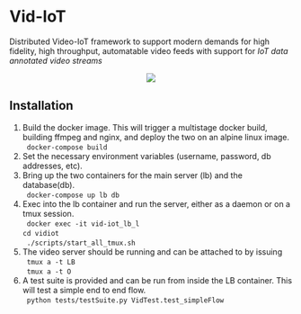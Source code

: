 # Vid-IoT
Distributed Video-IoT framework to support modern demands for high fidelity, high throughput, automatable video feeds with support for *IoT data annotated video streams*

<p align="center">
<img src="https://github.com/rbccps-iisc/Vid-IoT/blob/master/docs/vidiot_arch.png">

## Installation
1. Build the docker image. This will trigger a multistage docker build, building ffmpeg and nginx, and deploy the two on an alpine linux image. \
` docker-compose build`
2. Set the necessary environment variables (username, password, db addresses, etc).
3. Bring up the two containers for the main server (lb) and the database(db). \
` docker-compose up lb db`
4. Exec into the lb container and run the server, either as a daemon or on a tmux session. \
` docker exec -it vid-iot_lb_l` \
` cd vidiot ` \
` ./scripts/start_all_tmux.sh`
5. The video server should be running and can be attached to by issuing \
` tmux a -t LB` \
` tmux a -t O`
6. A test suite is provided and can be run from inside the LB container. This will test a simple end to end flow. \
` python tests/testSuite.py VidTest.test_simpleFlow`
